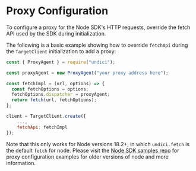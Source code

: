 # Proxy Configuration

To configure a proxy for the Node SDK's HTTP requests, override the fetch API used by the SDK during initialization.

The following is a basic example showing how to override `fetchApi` during the `TargetClient` initialization to add a proxy:

```javascript
const { ProxyAgent } = require("undici");

const proxyAgent = new ProxyAgent("your proxy address here");

const fetchImpl = (url, options) => {
  const fetchOptions = options;
  fetchOptions.dispatcher = proxyAgent;
  return fetch(url, fetchOptions);
};

client = TargetClient.create({
    ...,
    fetchApi: fetchImpl
});
```

Note that this only works for Node versions 18.2+, in which `undici.fetch` is the default `fetch` for node.
Please visit the [Node SDK samples repo](https://github.com/ericfichtel/target-nodejs-sdk-samples/tree/TNT-46700/proxy-configuration)
for proxy configuration examples for older versions of node and more information.
